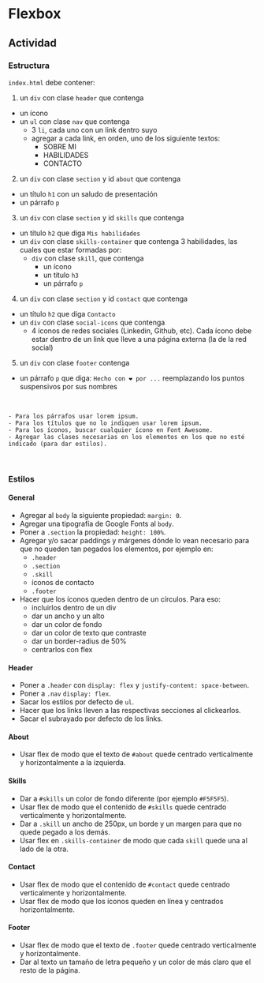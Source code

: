 # Flexbox

## Actividad

### Estructura

`index.html` debe contener:

1. un `div` con clase `header` que contenga
  - un ícono
  - un `ul` con clase `nav` que contenga
    - 3 `li`, cada uno con un link dentro suyo
    - agregar a cada link, en orden, uno de los siguiente textos:
        - SOBRE MI
        - HABILIDADES
        - CONTACTO
2. un `div` con clase `section` y id `about` que contenga
  - un título `h1` con un saludo de presentación
  - un párrafo `p`
3. un `div` con clase `section` y id `skills` que contenga
  - un título `h2` que diga `Mis habilidades`
  - un `div` con clase `skills-container` que contenga 3 habilidades, las cuales que estar formadas por:
    - `div` con clase `skill`, que contenga
      - un ícono
      - un título `h3`
      - un párrafo `p`
4. un `div` con clase `section` y id `contact` que contenga
  - un título `h2` que diga `Contacto`
  - un `div` con clase `social-icons` que contenga
    - 4 íconos de redes sociales (Linkedin, Github, etc). Cada ícono debe estar dentro de un link que lleve a una página externa (la de la red social)
5. un `div` con clase `footer` contenga
  - un párrafo `p` que diga: `Hecho con ❤️ por ...` reemplazando los puntos suspensivos por sus nombres
<br>

```
- Para los párrafos usar lorem ipsum.
- Para los títulos que no lo indiquen usar lorem ipsum.
- Para los íconos, buscar cualquier ícono en Font Awesome.
- Agregar las clases necesarias en los elementos en los que no esté indicado (para dar estilos).
``` 
<br>
 
### Estilos  

#### General

- Agregar al `body` la siguiente propiedad: `margin: 0`.
- Agregar una tipografía de Google Fonts al `body`.
- Poner a `.section` la propiedad: `height: 100%`.
- Agregar y/o sacar paddings y márgenes dónde lo vean necesario para que no queden tan pegados los elementos, por ejemplo en:
  - `.header`
  - `.section`
  - `.skill`
  - íconos de contacto
  - `.footer`
- Hacer que los íconos queden dentro de un círculos. Para eso:
  - incluirlos dentro de un div
  - dar un ancho y un alto
  - dar un color de fondo
  - dar un color de texto que contraste
  - dar un border-radius de 50%
  - centrarlos con flex

#### Header

- Poner a `.header` con `display: flex` y `justify-content: space-between`.
- Poner a `.nav` `display: flex`.
- Sacar los estilos por defecto de `ul`.
- Hacer que los links lleven a las respectivas secciones al clickearlos.
- Sacar el subrayado por defecto de los links.

#### About

- Usar flex de modo que el texto de `#about` quede centrado verticalmente y horizontalmente a la izquierda.

#### Skills

- Dar a `#skills` un color de fondo diferente (por ejemplo `#F5F5F5`).
- Usar flex de modo que el contenido de `#skills` quede centrado verticalmente y horizontalmente.
- Dar a `.skill` un ancho de 250px, un borde y un margen para que no quede pegado a los demás.
- Usar flex en `.skills-container` de modo que cada `skill` quede una al lado de la otra.

#### Contact

- Usar flex de modo que el contenido de `#contact` quede centrado verticalmente y horizontalmente.
- Usar flex de modo que los íconos queden en línea y centrados horizontalmente.

#### Footer

- Usar flex de modo que el texto de `.footer` quede centrado verticalmente y horizontalmente.
- Dar al texto un tamaño de letra pequeño y un color de más claro que el resto de la página.

